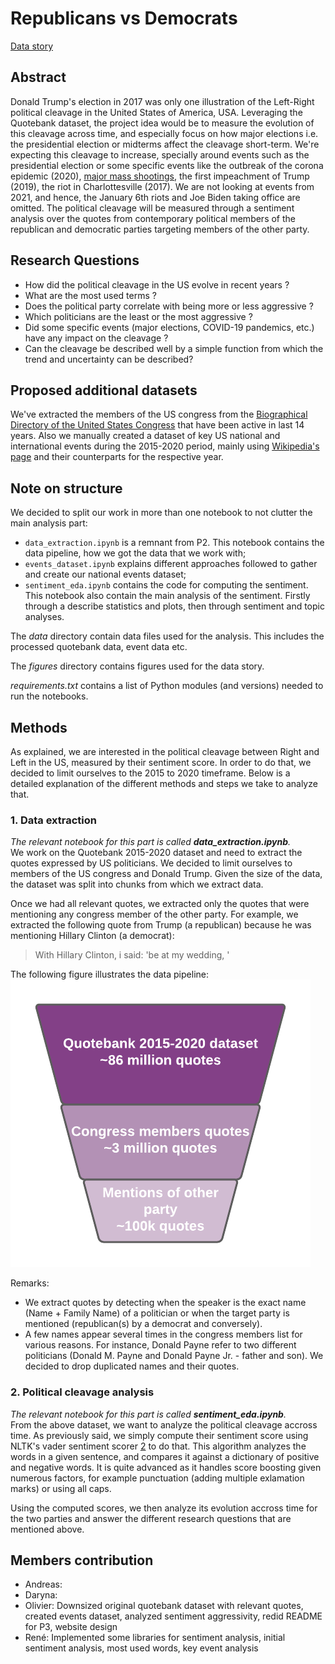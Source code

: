 # Republicans vs Democrats

[Data story](https://andreaslp.github.io/APA-DataStory/)

## Abstract 

Donald Trump's election in 2017 was only one illustration of the Left-Right political cleavage in the United States of America, USA. Leveraging the Quotebank dataset, the project idea would be to measure the evolution of this cleavage across time, and especially focus on how major elections i.e. the presidential election or midterms affect the cleavage short-term. We're expecting this cleavage to increase, specially around events such as the presidential election or some specific events like the outbreak of the corona epidemic (2020), [major mass shootings](https://en.wikipedia.org/w/index.php?title=List_of_mass_shootings_in_the_United_States&oldid=1054289389), the first impeachment of Trump (2019), the riot in Charlottesville (2017). We are not looking at events from 2021, and hence, the January 6th riots and Joe Biden taking office are omitted.
The political cleavage will be measured through a sentiment analysis over the quotes from contemporary political members of the republican and democratic parties targeting members of the other party.

## Research Questions

- How did the political cleavage in the US evolve in recent years ?
- What are the most used terms ?
- Does the political party correlate with being more or less aggressive ?
- Which politicians are the least or the most aggressive ?
- Did some specific events (major elections, COVID-19 pandemics, etc.) have any impact on the cleavage ?
- Can the cleavage be described well by a simple function from which the trend and uncertainty can be described?

## Proposed additional datasets

We've extracted the members of the US congress from the [Biographical Directory of the United States Congress](https://bioguide.congress.gov) that have been active in last 14 years. Also we manually created a dataset of key US national and international events during the 2015-2020 period, mainly using [Wikipedia's page](https://en.wikipedia.org/wiki/2015_in_the_United_States) and their counterparts for the respective year.  

## Note on structure
We decided to split our work in more than one notebook to not clutter the main analysis part:
- `data_extraction.ipynb` is a remnant from P2. This notebook contains the data pipeline, how we got the data that we work with;
- `events_dataset.ipynb` explains different approaches followed to gather and create our national events dataset;
- `sentiment_eda.ipynb` contains the code for computing the sentiment. This notebook also contain the main analysis of the sentiment. Firstly through a describe statistics and plots, then through sentiment and topic analyses. 

The _data_ directory contain data files used for the analysis. This includes the processed quotebank data, event data etc.

The _figures_ directory contains figures used for the data story.

_requirements.txt_ contains a list of Python modules (and versions) needed to run the notebooks.

## Methods

As explained, we are interested in the political cleavage between Right and Left in the US, measured by their sentiment score. In order to do that, we decided to limit ourselves to the 2015 to 2020 timeframe. Below is a detailed explanation of the different methods and steps we take to analyze that.

### 1. Data extraction	
_The relevant notebook for this part is called **data_extraction.ipynb**._  
We work on the Quotebank 2015-2020 dataset and need to extract the quotes expressed by US politicians. We decided to limit ourselves to members of the US congress and Donald Trump. Given the size of the data, the dataset was split into chunks from which we extract data. 

Once we had all relevant quotes, we extracted only the quotes that were mentioning any congress member of the other party. For example, we extracted the following quote from Trump (a republican) because he was mentioning Hillary Clinton (a democrat):
> With Hillary Clinton, i said: 'be at my wedding, '

The following figure illustrates the data pipeline:  
![Data pipeline](figures/data_pipe.png)

Remarks:
- We extract quotes by detecting when the speaker is the exact name (Name + Family Name) of a politician or when the target party is mentioned (republican(s) by a democrat and conversely). 
- A few names appear several times in the congress members list for various reasons. For instance, Donald Payne refer to two different politicians (Donald M. Payne and Donald Payne Jr. - father and son). We decided to drop duplicated names and their quotes. 

### 2. Political cleavage analysis
_The relevant notebook for this part is called **sentiment_eda.ipynb**._  
From the above dataset, we want to analyze the political cleavage accross time. As previously said, we simply compute their sentiment score using NLTK's vader sentiment scorer [2](https://www.nltk.org/_modules/nltk/sentiment/vader.html) to do that. This algorithm analyzes the words in a given sentence, and compares it against a dictionary of positive and negative words. It is quite advanced as it handles score boosting given numerous factors, for example punctuation (adding multiple exlamation marks) or using all caps. 

Using the computed scores, we then analyze its evolution accross time for the two parties and answer the different research questions that are mentioned above.

## Members contribution
- Andreas: 
- Daryna:
- Olivier: Downsized original quotebank dataset with relevant quotes, created events dataset, analyzed sentiment aggressivity, redid README for P3, website design
- René: Implemented some libraries for sentiment analysis, initial sentiment analysis, most used words, key event analysis


